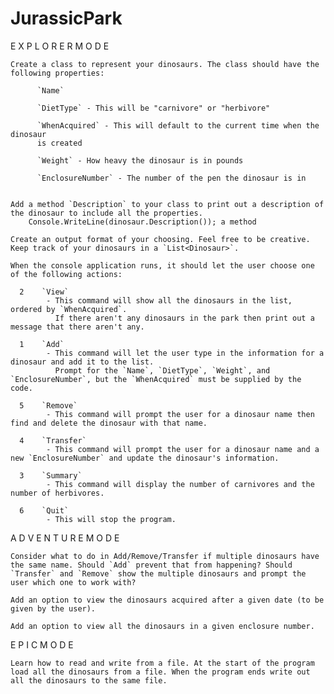 # JurassicPark

E X P L O R E R  M O D E

    Create a class to represent your dinosaurs. The class should have the following properties:

          `Name`

          `DietType` - This will be "carnivore" or "herbivore"

          `WhenAcquired` - This will default to the current time when the dinosaur 
          is created

          `Weight` - How heavy the dinosaur is in pounds

          `EnclosureNumber` - The number of the pen the dinosaur is in


    Add a method `Description` to your class to print out a description of the dinosaur to include all the properties.
        Console.WriteLine(dinosaur.Description()); a method

    Create an output format of your choosing. Feel free to be creative.
    Keep track of your dinosaurs in a `List<Dinosaur>`. 

    When the console application runs, it should let the user choose one of the following actions:
         
      2    `View`
            - This command will show all the dinosaurs in the list, ordered by `WhenAcquired`. 
              If there aren't any dinosaurs in the park then print out a message that there aren't any.
          
      1    `Add`
            - This command will let the user type in the information for a dinosaur and add it to the list.
              Prompt for the `Name`, `DietType`, `Weight`, and `EnclosureNumber`, but the `WhenAcquired` must be supplied by the code.
          
      5    `Remove`
            - This command will prompt the user for a dinosaur name then find and delete the dinosaur with that name. 
         
      4    `Transfer`
            - This command will prompt the user for a dinosaur name and a new `EnclosureNumber` and update the dinosaur's information.
          
      3    `Summary`
            - This command will display the number of carnivores and the number of herbivores. 
          
      6    `Quit`
            - This will stop the program. 


A D V E N T U R E  M O D E

    Consider what to do in Add/Remove/Transfer if multiple dinosaurs have the same name. Should `Add` prevent that from happening? Should `Transfer` and `Remove` show the multiple dinosaurs and prompt the user which one to work with?

    Add an option to view the dinosaurs acquired after a given date (to be given by the user).
    
    Add an option to view all the dinosaurs in a given enclosure number.


E P I C  M O D E

    Learn how to read and write from a file. At the start of the program load all the dinosaurs from a file. When the program ends write out all the dinosaurs to the same file.